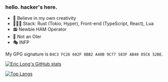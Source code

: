 ### hello. hacker's here.

- 🌟 Believe in my own creativity
- 👨🏻‍💻 Stack: Rust (Tokio, Hyper), Front-end (TypeScript, React), Lua
- 📻 Newbie HAM Operator
- 🚫 Not an OIer
- 🎭 INFP

My GPG signature is `B4C3 FC26 602F 8BB2 A40B 9C77 583F AB40 05C6 52BE`.

[![Eric Long's GitHub stats](https://github-readme-stats.vercel.app/api?username=hack3ric&show_icons=true)](https://github.com/anuraghazra/github-readme-stats)

[![Top Langs](https://github-readme-stats.vercel.app/api/top-langs/?username=hack3ric&layout=compact)](https://github.com/anuraghazra/github-readme-stats)
